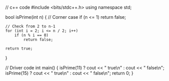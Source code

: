 // c+= code
#include <bits/stdc++.h>
using namespace std;
 
bool isPrime(int n)
{
    // Corner case
    if (n <= 1)
        return false;
 
    // Check from 2 to n-1
    for (int i = 2; i <= n / 2; i++)
        if (n % i == 0)
            return false;
 
    return true;
}
 
// Driver code
int main()
{
    isPrime(11) ? cout << " true\n" : cout << " false\n";
    isPrime(15) ? cout << " true\n" : cout << " false\n";
    return 0;
}
